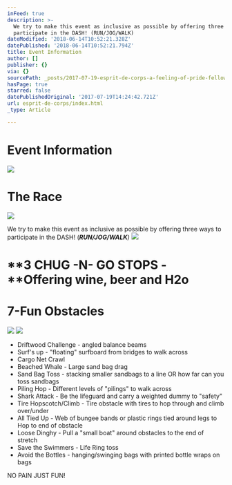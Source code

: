 ```yaml
---
inFeed: true
description: >-
  We try to make this event as inclusive as possible by offering three ways to
  participate in the DASH! (RUN/JOG/WALK)
dateModified: '2018-06-14T10:52:21.328Z'
datePublished: '2018-06-14T10:52:21.794Z'
title: Event Information
author: []
publisher: {}
via: {}
sourcePath: _posts/2017-07-19-esprit-de-corps-a-feeling-of-pride-fellowship-and-common.md
hasPage: true
starred: false
datePublishedOriginal: '2017-07-19T14:24:42.721Z'
url: esprit-de-corps/index.html
_type: Article

---
```

# **Event Information**
![](https://the-grid-user-content.s3-us-west-2.amazonaws.com/9ab9eadd-b68d-4c0e-8332-4ac2970d9e63.jpg)

# **The Race**
![](https://the-grid-user-content.s3-us-west-2.amazonaws.com/a5e80db5-dc08-426d-b01f-22f8f82807aa.jpg)

We try to make this event as inclusive as possible by offering three ways to participate in the DASH! (_**RUN/JOG/WALK**)_
![](https://the-grid-user-content.s3-us-west-2.amazonaws.com/be52d506-79c9-41ca-a329-4140bb50190b.jpg)

# **3 CHUG -N- GO STOPS - **Offering wine, beer and H2o

# **7-Fun Obstacles**
![](https://the-grid-user-content.s3-us-west-2.amazonaws.com/1634cc21-cd7a-4164-9f78-820865d875e4.jpg)
![](https://the-grid-user-content.s3-us-west-2.amazonaws.com/a62cb0f0-4654-4238-b33c-956a0edadff2.jpg)

* Driftwood Challenge - angled balance beams
* Surf's up - "floating" surfboard from bridges to walk across
* Cargo Net Crawl
* Beached Whale - Large sand bag drag
* Sand Bag Toss - stacking smaller sandbags to a line OR how far can you toss sandbags
* Piling Hop - Different levels of "pilings" to walk across
* Shark Attack - Be the lifeguard and carry a weighted dummy to "safety"
* Tire Hopscotch/Climb - Tire obstacle with tires to hop through and climb over/under
* All Tied Up - Web of bungee bands or plastic rings tied around legs to Hop to end of obstacle
* Loose Dinghy - Pull a "small boat" around obstacles to the end of stretch
* Save the Swimmers - Life Ring toss
* Avoid the Bottles - hanging/swinging bags with printed bottle wraps on bags

NO PAIN JUST FUN!